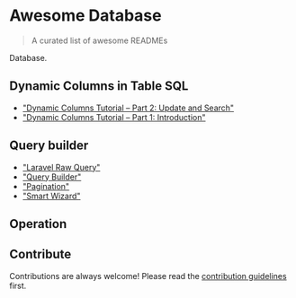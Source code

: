 
# Awesome Database 
> A curated list of awesome READMEs

Database.



## Dynamic Columns in Table SQL

- ["Dynamic Columns Tutorial – Part 2: Update and Search"](https://mariadb.com/resources/blog/dynamic-columns-tutorial-part-2-searching-and-updating) 
- ["Dynamic Columns Tutorial – Part 1: Introduction"](https://mariadb.com/resources/blog/dynamic-columns-tutorial-part-1-introduction)

## Query builder

- ["Laravel Raw Query"](http://fideloper.com/laravel-raw-queries)
- ["Query Builder"](https://laravel.com/docs/5.0/queries#raw-expressions)
- ["Pagination"](https://laravel.com/docs/5.6/pagination)
- ["Smart Wizard"](http://mstratman.github.io/jQuery-Smart-Wizard/smartwizard2-vertical.htm)

## Operation



## Contribute

Contributions are always welcome!
Please read the [contribution guidelines](contributing.md) first.
